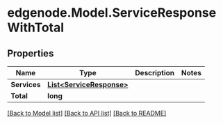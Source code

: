 # edgenode.Model.ServiceResponseWithTotal

## Properties

Name | Type | Description | Notes
------------ | ------------- | ------------- | -------------
**Services** | [**List&lt;ServiceResponse&gt;**](ServiceResponse.md) |  | 
**Total** | **long** |  | 

[[Back to Model list]](../README.md#documentation-for-models) [[Back to API list]](../README.md#documentation-for-api-endpoints) [[Back to README]](../README.md)

